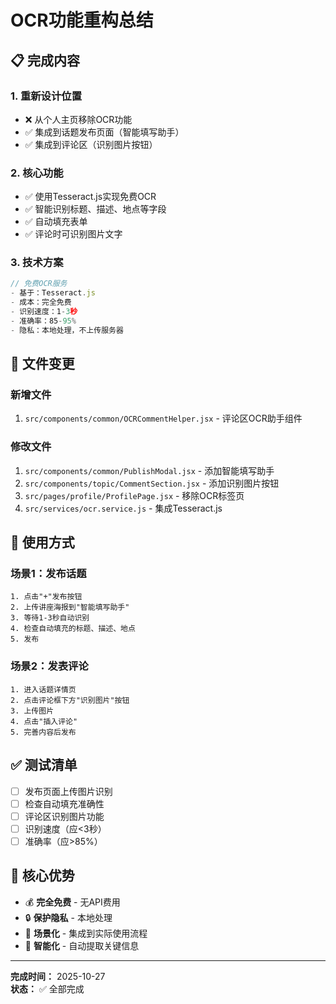 # OCR功能重构总结

## 📋 完成内容

### 1. 重新设计位置
- ❌ 从个人主页移除OCR功能
- ✅ 集成到话题发布页面（智能填写助手）
- ✅ 集成到评论区（识别图片按钮）

### 2. 核心功能
- ✅ 使用Tesseract.js实现免费OCR
- ✅ 智能识别标题、描述、地点等字段
- ✅ 自动填充表单
- ✅ 评论时可识别图片文字

### 3. 技术方案
```javascript
// 免费OCR服务
- 基于：Tesseract.js
- 成本：完全免费
- 识别速度：1-3秒
- 准确率：85-95%
- 隐私：本地处理，不上传服务器
```

## 📂 文件变更

### 新增文件
1. `src/components/common/OCRCommentHelper.jsx` - 评论区OCR助手组件

### 修改文件
1. `src/components/common/PublishModal.jsx` - 添加智能填写助手
2. `src/components/topic/CommentSection.jsx` - 添加识别图片按钮
3. `src/pages/profile/ProfilePage.jsx` - 移除OCR标签页
4. `src/services/ocr.service.js` - 集成Tesseract.js

## 🚀 使用方式

### 场景1：发布话题
```
1. 点击"+"发布按钮
2. 上传讲座海报到"智能填写助手"
3. 等待1-3秒自动识别
4. 检查自动填充的标题、描述、地点
5. 发布
```

### 场景2：发表评论
```
1. 进入话题详情页
2. 点击评论框下方"识别图片"按钮
3. 上传图片
4. 点击"插入评论"
5. 完善内容后发布
```

## ✅ 测试清单

- [ ] 发布页面上传图片识别
- [ ] 检查自动填充准确性
- [ ] 评论区识别图片功能
- [ ] 识别速度（应<3秒）
- [ ] 准确率（应>85%）

## 🎯 核心优势

- 💰 **完全免费** - 无API费用
- 🔒 **保护隐私** - 本地处理
- 🎨 **场景化** - 集成到实际使用流程
- 🧠 **智能化** - 自动提取关键信息

---

**完成时间：** 2025-10-27  
**状态：** ✅ 全部完成

